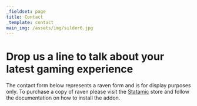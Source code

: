 ```yaml
---
_fieldset: page
title: Contact
_template: contact
main_img: /assets/img/silder6.jpg
---
```

# Drop us a line to talk about your latest gaming experience

The contact form below represents a raven form and is for display purposes only. To purchase a copy of raven please visit the [Statamic](https://store.statamic.com/) store and follow the documentation on how to install the addon.